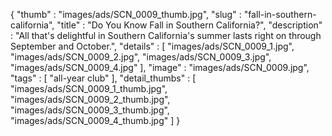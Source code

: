 {
  "thumb" : "images/ads/SCN_0009_thumb.jpg",
  "slug" : "fall-in-southern-california",
  "title" : "Do You Know Fall in Southern California?",
  "description" : "All that's delightful in Southern California's summer lasts right on through September and October.",
  "details" : [
                 "images/ads/SCN_0009_1.jpg",
                 "images/ads/SCN_0009_2.jpg",
                 "images/ads/SCN_0009_3.jpg",
                 "images/ads/SCN_0009_4.jpg"
               ],
  "image" : "images/ads/SCN_0009.jpg",
  "tags" : [
              "all-year club"
            ],
  "detail_thumbs" : [
                       "images/ads/SCN_0009_1_thumb.jpg",
                       "images/ads/SCN_0009_2_thumb.jpg",
                       "images/ads/SCN_0009_3_thumb.jpg",
                       "images/ads/SCN_0009_4_thumb.jpg"
                     ]
}
